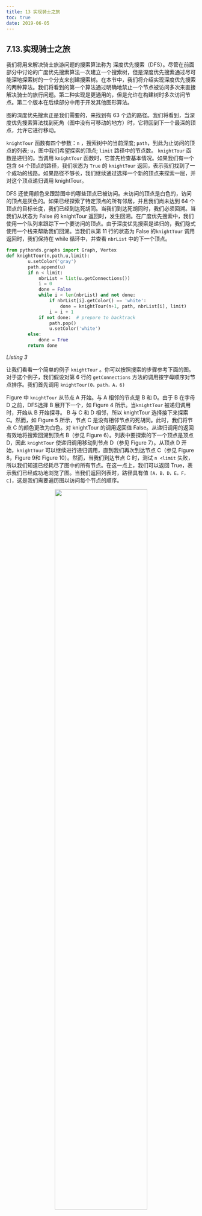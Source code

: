 ```yaml
---
title: 13 实现骑士之旅
toc: true
date: 2019-06-05
---
```

## 7.13.实现骑士之旅

我们将用来解决骑士旅游问题的搜索算法称为 深度优先搜索（DFS）。尽管在前面部分中讨论的广度优先搜索算法一次建立一个搜索树，但是深度优先搜索通过尽可能深地探索树的一个分支来创建搜索树。在本节中，我们将介绍实现深度优先搜索的两种算法。我们将看到的第一个算法通过明确地禁止一个节点被访问多次来直接解决骑士的旅行问题。第二种实现是更通用的，但是允许在构建树时多次访问节点。第二个版本在后续部分中用于开发其他图形算法。

图的深度优先搜索正是我们需要的，来找到有 63 个边的路径。我们将看到，当深度优先搜索算法找到死角（图中没有可移动的地方）时，它将回到下一个最深的顶点，允许它进行移动。

`knightTour` 函数有四个参数：`n` ，搜索树中的当前深度; `path`，到此为止访问的顶点的列表; `u`，图中我们希望探索的顶点; `limit` 路径中的节点数。 `knightTour` 函数是递归的。当调用 `knightTour` 函数时，它首先检查基本情况。如果我们有一个包含 `64` 个顶点的路径，我们状态为 `True` 的 `knightTour` 返回，表示我们找到了一个成功的线路。如果路径不够长，我们继续通过选择一个新的顶点来探索一层，并对这个顶点递归调用 knightTour。

DFS 还使用颜色来跟踪图中的哪些顶点已被访问。未访问的顶点是白色的，访问的顶点是灰色的。如果已经探索了特定顶点的所有邻居，并且我们尚未达到 64 个顶点的目标长度，我们已经到达死胡同。当我们到达死胡同时，我们必须回溯。当我们从状态为 False 的 knightTour 返回时，发生回溯。在广度优先搜索中，我们使用一个队列来跟踪下一个要访问的顶点。由于深度优先搜索是递归的，我们隐式使用一个栈来帮助我们回溯。当我们从第 11 行的状态为 False 的`knightTour` 调用返回时，我们保持在 while 循环中，并查看 `nbrList` 中的下一个顶点。

```python
from pythonds.graphs import Graph, Vertex
def knightTour(n,path,u,limit):
        u.setColor('gray')
        path.append(u)
        if n < limit:
            nbrList = list(u.getConnections())
            i = 0
            done = False
            while i < len(nbrList) and not done:
                if nbrList[i].getColor() == 'white':
                    done = knightTour(n+1, path, nbrList[i], limit)
                i = i + 1
            if not done:  # prepare to backtrack
                path.pop()
                u.setColor('white')
        else:
            done = True
        return done
```

*Listing 3*

让我们看看一个简单的例子 `knightTour` 。你可以按照搜索的步骤参考下面的图。对于这个例子，我们假设对第 6 行的 `getConnections` 方法的调用按字母顺序对节点排序。我们首先调用 `knightTour(0，path，A，6)`

Figure 中 `knightTour` 从节点 A 开始。与 A 相邻的节点是 B 和 D。由于 B 在字母 D 之前，DFS选择 B 展开下一个，如 Figure 4 所示。当`knightTour` 被递归调用时，开始从 B 开始探寻。 B 与 C 和 D 相邻，所以 knightTour 选择接下来探索 C。然而，如 Figure 5 所示，节点 C 是没有相邻节点的死胡同。此时，我们将节点 C 的颜色更改为白色。对 knightTour 的调用返回值 False。从递归调用的返回有效地将搜索回溯到顶点 B（参见 Figure 6）。列表中要探索的下一个顶点是顶点 D，因此 `knightTour` 使递归调用移动到节点 D（参见 Figure 7）。从顶点 D 开始，`knightTour` 可以继续进行递归调用，直到我们再次到达节点 C（参见 Figure 8，Figure 9和 Figure 10）。然而，当我们到达节点 C 时，测试 `n <limit` 失败，所以我们知道已经耗尽了图中的所有节点。在这一点上，我们可以返回 True，表示我们已经成功地浏览了图。当我们返回列表时，路径具有值 `[A，B，D，E，F，C]`，这是我们需要遍历图以访问每个节点的顺序。

<p align="center">
    <img width="70%" height="70%" src="http://images.iterate.site/blog/image/20190702/AU7laItVydfK.png?imageslim">
</p>

<p align="center">
    <img width="70%" height="70%" src="http://images.iterate.site/blog/image/20190702/53knEwQorxQU.png?imageslim">
</p>

*Figure 3-10*

Figure 11 展示了一个 $$8 \times 8$$ 板的完整遍历。有许多可能的路径; 一些是对称的。 通过一些修改，你可以使遍历开始和结束在同一个正方形。

<p align="center">
    <img width="70%" height="70%" src="http://images.iterate.site/blog/image/20190702/xW6fJD39oRLl.png?imageslim">
</p>

*Figure 10*




# 相关

- [python-data-structure-cn](https://github.com/facert/python-data-structure-cn)
